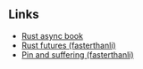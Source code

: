 

## Links

* [Rust async book](https://rust-lang.github.io/async-book)
* [Rust futures (fasterthanli)](https://fasterthanli.me/articles/understanding-rust-futures-by-going-way-too-deep)
* [Pin and suffering (fasterthanli)](https://fasterthanli.me/articles/pin-and-suffering)
